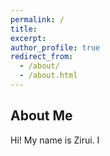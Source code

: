 ```yaml
---
permalink: /
title:
excerpt: 
author_profile: true
redirect_from: 
  - /about/
  - /about.html
---
```


## About Me

Hi! My name is Zirui. I 
